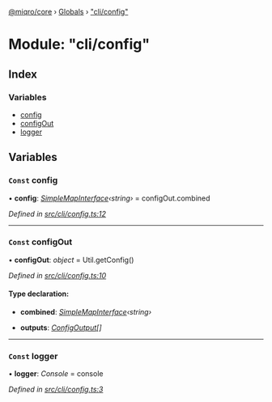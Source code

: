 [@miqro/core](../README.md) › [Globals](../globals.md) › ["cli/config"](_cli_config_.md)

# Module: "cli/config"

## Index

### Variables

* [config](_cli_config_.md#const-config)
* [configOut](_cli_config_.md#const-configout)
* [logger](_cli_config_.md#const-logger)

## Variables

### `Const` config

• **config**: *[SimpleMapInterface](../interfaces/_util_util_.simplemapinterface.md)‹string›* = configOut.combined

*Defined in [src/cli/config.ts:12](https://github.com/claukers/miqro-core/blob/cc47cc5/src/cli/config.ts#L12)*

___

### `Const` configOut

• **configOut**: *object* = Util.getConfig()

*Defined in [src/cli/config.ts:10](https://github.com/claukers/miqro-core/blob/cc47cc5/src/cli/config.ts#L10)*

#### Type declaration:

* **combined**: *[SimpleMapInterface](../interfaces/_util_util_.simplemapinterface.md)‹string›*

* **outputs**: *[ConfigOutput](_util_util_.md#configoutput)[]*

___

### `Const` logger

• **logger**: *Console* = console

*Defined in [src/cli/config.ts:3](https://github.com/claukers/miqro-core/blob/cc47cc5/src/cli/config.ts#L3)*
